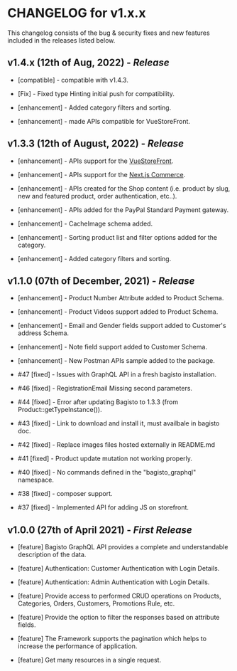 # CHANGELOG for v1.x.x

This changelog consists of the bug & security fixes and new features included in the releases listed below.

## **v1.4.x (12th of Aug, 2022)** - *Release*

* [compatible] - compatible with v1.4.3.

* [Fix] - Fixed type Hinting initial push for compatibility.

* [enhancement] - Added category filters and sorting.

* [enhancement] - made APIs compatible for VueStoreFront.

## **v1.3.3 (12th of August, 2022)** - *Release*

* [enhancement] - APIs support for the [VueStoreFront](https://github.com/bagisto/vuestorefront).

* [enhancement] - APIs support for the [Next.js Commerce](https://github.com/bagisto/nextjs-commerce).

* [enhancement] - APIs created for the Shop content (i.e. product by slug, new and featured product, order authentication, etc..).

* [enhancement] - APIs added for the PayPal Standard Payment gateway.

* [enhancement] - CacheImage schema added.

* [enhancement] - Sorting product list and filter options added for the category.

* [enhancement] - Added category filters and sorting.

## **v1.1.0 (07th of December, 2021)** - *Release*

* [enhancement] - Product Number Attribute added to Product Schema.

* [enhancement] - Product Videos support added to Product Schema.

* [enhancement] - Email and Gender fields support added to Customer's address Schema.

* [enhancement] - Note field support added to Customer Schema.

* [enhancement] - New Postman APIs sample added to the package.

* #47 [fixed] - Issues with GraphQL API in a fresh bagisto installation.

* #46 [fixed] - RegistrationEmail Missing second parameters.

* #44 [fixed] - Error after updating Bagisto to 1.3.3 (from Product::getTypeInstance()).

* #43 [fixed] - Link to download and install it, must availbale in bagisto doc.

* #42 [fixed] - Replace images files hosted externally in README.md

* #41 [fixed] - Product update mutation not working properly.

* #40 [fixed] - No commands defined in the "bagisto_graphql" namespace.

* #38 [fixed] - composer support.

* #37 [fixed] - Implemented API for adding JS on storefront.

## **v1.0.0 (27th of April 2021)** - *First Release*

* [feature] Bagisto GraphQL API provides a complete and understandable description of the data.

* [feature] Authentication: Customer Authentication with Login Details.

* [feature] Authentication: Admin Authentication with Login Details.

* [feature] Provide access to performed CRUD operations on Products, Categories, Orders, Customers, Promotions Rule, etc.

* [feature] Provide the option to filter the responses based on attribute fields.

* [feature] The Framework supports the pagination which helps to increase the performance of application.

* [feature] Get many resources in a single request.
